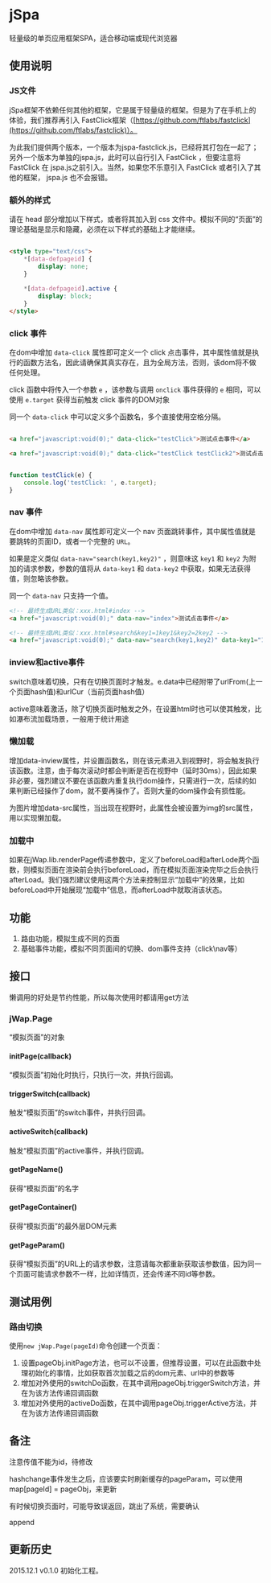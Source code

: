# jSpa
轻量级的单页应用框架SPA，适合移动端或现代浏览器


## 使用说明
### JS文件
jSpa框架不依赖任何其他的框架，它是属于轻量级的框架。但是为了在手机上的体验，我们推荐再引入 FastClick框架（[https://github.com/ftlabs/fastclick](https://github.com/ftlabs/fastclick)）。

为此我们提供两个版本，一个版本为jspa-fastclick.js，已经将其打包在一起了；另外一个版本为单独的jspa.js，此时可以自行引入 FastClick ，但要注意将 FastClick 在 jspa.js之前引入。当然，如果您不乐意引入 FastClick 或者引入了其他的框架， jspa.js 也不会报错。

### 额外的样式
请在 head 部分增加以下样式，或者将其加入到 css 文件中。模拟不同的“页面”的理论基础是显示和隐藏，必须在以下样式的基础上才能继续。

```html

<style type="text/css">
    *[data-defpageid] {
        display: none;
    }
    
    *[data-defpageid].active {
        display: block;
    }
</style>

```

### click 事件
在dom中增加 `data-click` 属性即可定义一个 click 点击事件，其中属性值就是执行的函数方法名，因此请确保其真实存在，且为全局方法，否则，该dom将不做任何处理。

click 函数中将传入一个参数 `e` ，该参数与调用 `onclick` 事件获得的 `e` 相同，可以使用 `e.target` 获得当前触发 click 事件的DOM对象

同一个 `data-click` 中可以定义多个函数名，多个直接使用空格分隔。

```html

<a href="javascript:void(0);" data-click="testClick">测试点击事件</a>

<a href="javascript:void(0);" data-click="testClick testClick2">测试点击事件（两个）</a>

```

```javascript

function testClick(e) {
    console.log('testClick: ', e.target);
}

```

### nav 事件
在dom中增加 `data-nav` 属性即可定义一个 nav 页面跳转事件，其中属性值就是要跳转的页面ID，或者一个完整的 `URL`。

如果是定义类似 `data-nav="search(key1,key2)"` ，则意味这 `key1` 和 `key2` 为附加的请求参数，参数的值将从 `data-key1` 和 `data-key2` 中获取，如果无法获得值，则忽略该参数。

同一个 `data-nav` 只支持一个值。

```html
<!-- 最终生成URL类似：xxx.html#index -->
<a href="javascript:void(0);" data-nav="index">测试点击事件</a>

<!-- 最终生成URL类似：xxx.html#search&key1=1key1&key2=2key2 -->
<a href="javascript:void(0);" data-nav="search(key1,key2)" data-key1="1key1" data-key2="2key2">测试点击事件（两个）</a>

```



### inview和active事件

switch意味着切换，只有在切换页面时才触发。e.data中已经附带了urlFrom(上一个页面hash值)和urlCur（当前页面hash值）

active意味着激活，除了切换页面时触发之外，在设置html时也可以使其触发，比如瀑布流加载场景，一般用于统计用途

### 懒加载
增加data-inview属性，并设置函数名，则在该元素进入到视野时，将会触发执行该函数。注意，由于每次滚动时都会判断是否在视野中（延时30ms），因此如果非必要，强烈建议不要在该函数内重复执行dom操作，只需进行一次，后续的如果判断已经操作了dom，就不要再操作了。否则大量的dom操作会有损性能。

为图片增加data-src属性，当出现在视野时，此属性会被设置为img的src属性，用以实现懒加载。

### 加载中
如果在jWap.lib.renderPage传递参数中，定义了beforeLoad和afterLode两个函数，则模拟页面在渲染前会执行beforeLoad，而在模拟页面渲染完毕之后会执行afterLoad。我们强烈建议使用这两个方法来控制显示“加载中”的效果，比如beforeLoad中开始展现“加载中”信息，而afterLoad中就取消该状态。

## 功能

1. 路由功能，模拟生成不同的页面
2. 基础事件功能，模拟不同页面间的切换、dom事件支持（click\nav等）

## 接口
懒调用的好处是节约性能，所以每次使用时都请用get方法
### jWap.Page
“模拟页面”的对象

#### initPage(callback) 
“模拟页面”初始化时执行，只执行一次，并执行回调。

#### triggerSwitch(callback) 
触发“模拟页面”的switch事件，并执行回调。

#### activeSwitch(callback) 
触发“模拟页面”的active事件，并执行回调。

#### getPageName() 
获得“模拟页面”的名字

#### getPageContainer() 
获得“模拟页面”的最外层DOM元素

#### getPageParam() 
获得“模拟页面”的URL上的请求参数，注意请每次都重新获取该参数值，因为同一个页面可能请求参数不一样，比如详情页，还会传递不同id等参数。



## 测试用例

### 路由切换
使用`new jWap.Page(pageId)`命令创建一个页面：

1. 设置pageObj.initPage方法，也可以不设置，但推荐设置，可以在此函数中处理初始化的事情，比如获取首次加载之后的dom元素、url中的参数等
2. 增加对外使用的switchDo函数，在其中调用pageObj.triggerSwitch方法，并在为该方法传递回调函数
3. 增加对外使用的activeDo函数，在其中调用pageObj.triggerActive方法，并在为该方法传递回调函数


## 备注



注意传值不能为id，待修改

hashchange事件发生之后，应该要实时刷新缓存的pageParam，可以使用map[pageId] = pageObj，来更新


有时候切换页面时，可能导致误返回，跳出了系统，需要确认

append

## 更新历史
2015.12.1 v0.1.0 初始化工程。